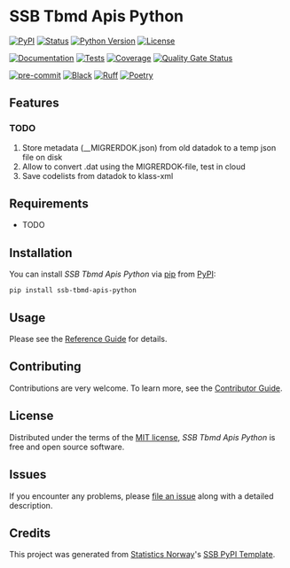 # SSB Tbmd Apis Python

[![PyPI](https://img.shields.io/pypi/v/ssb-tbmd-apis-python.svg)][pypi status]
[![Status](https://img.shields.io/pypi/status/ssb-tbmd-apis-python.svg)][pypi status]
[![Python Version](https://img.shields.io/pypi/pyversions/ssb-tbmd-apis-python)][pypi status]
[![License](https://img.shields.io/pypi/l/ssb-tbmd-apis-python)][license]

[![Documentation](https://github.com/statisticsnorway/ssb-tbmd-apis-python/actions/workflows/docs.yml/badge.svg)][documentation]
[![Tests](https://github.com/statisticsnorway/ssb-tbmd-apis-python/actions/workflows/tests.yml/badge.svg)][tests]
[![Coverage](https://sonarcloud.io/api/project_badges/measure?project=statisticsnorway_ssb-tbmd-apis-python&metric=coverage)][sonarcov]
[![Quality Gate Status](https://sonarcloud.io/api/project_badges/measure?project=statisticsnorway_ssb-tbmd-apis-python&metric=alert_status)][sonarquality]

[![pre-commit](https://img.shields.io/badge/pre--commit-enabled-brightgreen?logo=pre-commit&logoColor=white)][pre-commit]
[![Black](https://img.shields.io/badge/code%20style-black-000000.svg)][black]
[![Ruff](https://img.shields.io/endpoint?url=https://raw.githubusercontent.com/astral-sh/ruff/main/assets/badge/v2.json)](https://github.com/astral-sh/ruff)
[![Poetry](https://img.shields.io/endpoint?url=https://python-poetry.org/badge/v0.json)][poetry]

[pypi status]: https://pypi.org/project/ssb-tbmd-apis-python/
[documentation]: https://statisticsnorway.github.io/ssb-tbmd-apis-python
[tests]: https://github.com/statisticsnorway/ssb-tbmd-apis-python/actions?workflow=Tests

[sonarcov]: https://sonarcloud.io/summary/overall?id=statisticsnorway_ssb-tbmd-apis-python
[sonarquality]: https://sonarcloud.io/summary/overall?id=statisticsnorway_ssb-tbmd-apis-python
[pre-commit]: https://github.com/pre-commit/pre-commit
[black]: https://github.com/psf/black
[poetry]: https://python-poetry.org/

## Features

### TODO
1. Store metadata (\_\_MIGRERDOK.json) from old datadok to a temp json file on disk
1. Allow to convert .dat using the MIGRERDOK-file, test in cloud
1. Save codelists from datadok to klass-xml


## Requirements

- TODO

## Installation

You can install _SSB Tbmd Apis Python_ via [pip] from [PyPI]:

```console
pip install ssb-tbmd-apis-python
```

## Usage

Please see the [Reference Guide] for details.

## Contributing

Contributions are very welcome.
To learn more, see the [Contributor Guide].

## License

Distributed under the terms of the [MIT license][license],
_SSB Tbmd Apis Python_ is free and open source software.

## Issues

If you encounter any problems,
please [file an issue] along with a detailed description.

## Credits

This project was generated from [Statistics Norway]'s [SSB PyPI Template].

[statistics norway]: https://www.ssb.no/en
[pypi]: https://pypi.org/
[ssb pypi template]: https://github.com/statisticsnorway/ssb-pypitemplate
[file an issue]: https://github.com/statisticsnorway/ssb-tbmd-apis-python/issues
[pip]: https://pip.pypa.io/

<!-- github-only -->

[license]: https://github.com/statisticsnorway/ssb-tbmd-apis-python/blob/main/LICENSE
[contributor guide]: https://github.com/statisticsnorway/ssb-tbmd-apis-python/blob/main/CONTRIBUTING.md
[reference guide]: https://statisticsnorway.github.io/ssb-tbmd-apis-python/reference.html

